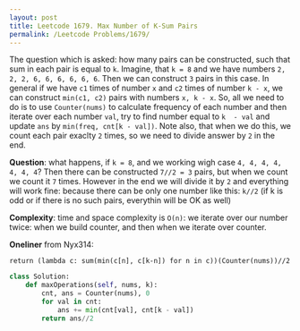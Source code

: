```yaml
---
layout: post
title: Leetcode 1679. Max Number of K-Sum Pairs
permalink: /Leetcode Problems/1679/
---
```


The question which is asked: how many pairs can be constructed, such that sum in each pair is equal to `k`. Imagine, that `k = 8` and we have numbers `2, 2, 2, 6, 6, 6, 6, 6, 6`. Then we can construct `3` pairs in this case. In general if we have `c1` times of number `x` and `c2` times of number `k - x`, we can construct `min(c1, c2)` pairs with numbers `x, k - x`. So, all we need to do is to use `Counter(nums)` to calculate frequency of each number and then iterate over each number `val`, try to find number equal to `k  - val` and update `ans` by `min(freq, cnt[k - val])`. Note also, that when we do this, we count each pair exaclty `2` times, so we need to divide answer by `2` in the end.

**Question**: what happens, if `k = 8`, and we working wigh case `4, 4, 4, 4, 4, 4, 4`? Then there can be constructed `7//2 = 3` pairs, but when we count we count it `7` times. However in the end we will divide it by `2` and everything will work fine: because there can be only one number like this: `k//2` (if k is odd or if there is no such pairs, everythin will be OK as well)

**Complexity**: time and space complexity is `O(n)`: we iterate over our number twice: when we build counter, and then when we iterate over counter.

**Oneliner** from Nyx314:
```
return (lambda c: sum(min(c[n], c[k-n]) for n in c))(Counter(nums))//2
```

```python
class Solution:
    def maxOperations(self, nums, k):
        cnt, ans = Counter(nums), 0
        for val in cnt:
            ans += min(cnt[val], cnt[k - val])
        return ans//2
```